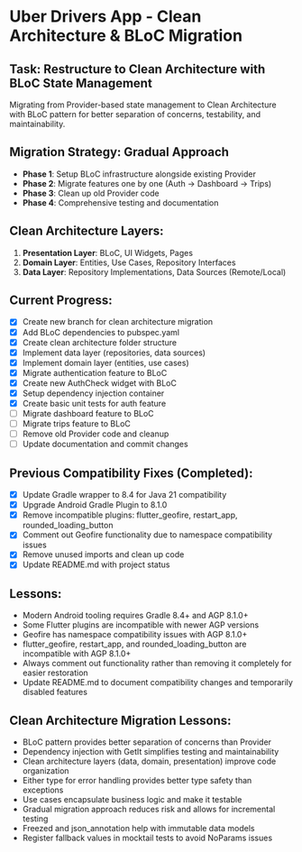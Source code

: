 # Uber Drivers App - Clean Architecture & BLoC Migration

## Task: Restructure to Clean Architecture with BLoC State Management

Migrating from Provider-based state management to Clean Architecture with BLoC pattern for better separation of concerns, testability, and maintainability.

## Migration Strategy: Gradual Approach
- **Phase 1**: Setup BLoC infrastructure alongside existing Provider
- **Phase 2**: Migrate features one by one (Auth → Dashboard → Trips)
- **Phase 3**: Clean up old Provider code
- **Phase 4**: Comprehensive testing and documentation

## Clean Architecture Layers:
1. **Presentation Layer**: BLoC, UI Widgets, Pages
2. **Domain Layer**: Entities, Use Cases, Repository Interfaces
3. **Data Layer**: Repository Implementations, Data Sources (Remote/Local)

## Current Progress:
- [x] Create new branch for clean architecture migration
- [x] Add BLoC dependencies to pubspec.yaml
- [x] Create clean architecture folder structure
- [x] Implement data layer (repositories, data sources)
- [x] Implement domain layer (entities, use cases)
- [x] Migrate authentication feature to BLoC
- [x] Create new AuthCheck widget with BLoC
- [x] Setup dependency injection container
- [x] Create basic unit tests for auth feature
- [ ] Migrate dashboard feature to BLoC
- [ ] Migrate trips feature to BLoC
- [ ] Remove old Provider code and cleanup
- [ ] Update documentation and commit changes

## Previous Compatibility Fixes (Completed):
- [x] Update Gradle wrapper to 8.4 for Java 21 compatibility
- [x] Upgrade Android Gradle Plugin to 8.1.0
- [x] Remove incompatible plugins: flutter_geofire, restart_app, rounded_loading_button
- [x] Comment out Geofire functionality due to namespace compatibility issues
- [x] Remove unused imports and clean up code
- [x] Update README.md with project status

## Lessons:
- Modern Android tooling requires Gradle 8.4+ and AGP 8.1.0+
- Some Flutter plugins are incompatible with newer AGP versions
- Geofire has namespace compatibility issues with AGP 8.1.0+
- flutter_geofire, restart_app, and rounded_loading_button are incompatible with AGP 8.1.0+
- Always comment out functionality rather than removing it completely for easier restoration
- Update README.md to document compatibility changes and temporarily disabled features

## Clean Architecture Migration Lessons:
- BLoC pattern provides better separation of concerns than Provider
- Dependency injection with GetIt simplifies testing and maintainability
- Clean architecture layers (data, domain, presentation) improve code organization
- Either type for error handling provides better type safety than exceptions
- Use cases encapsulate business logic and make it testable
- Gradual migration approach reduces risk and allows for incremental testing
- Freezed and json_annotation help with immutable data models
- Register fallback values in mocktail tests to avoid NoParams issues
